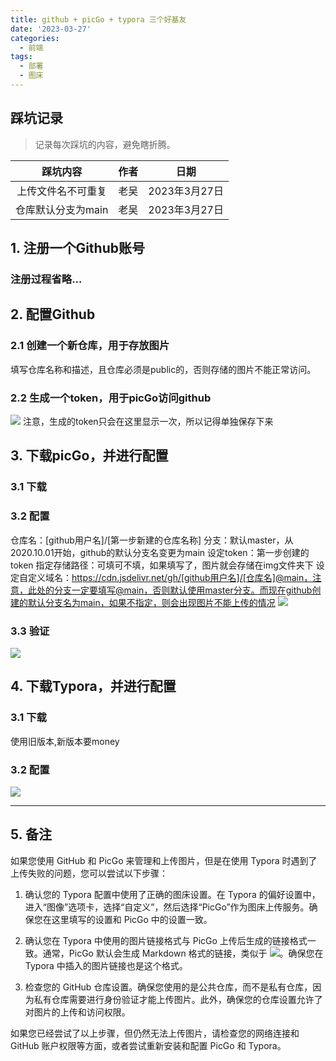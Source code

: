 ```yaml
---
title: github + picGo + typora 三个好基友
date: '2023-03-27'
categories:
  - 前端
tags:
  - 部署
  - 图床
---
```


## 踩坑记录

> 记录每次踩坑的内容，避免瞎折腾。

|      踩坑内容      | 作者 |     日期      |
| :----------------: | :--: | :-----------: |
| 上传文件名不可重复 | 老吴 | 2023年3月27日 |
| 仓库默认分支为main | 老吴 | 2023年3月27日 |


## 1. **注册一个Github账号**

### 注册过程省略...

## 2. 配置Github

### 2.1 创建一个新仓库，用于存放图片

填写仓库名称和描述，且仓库必须是public的，否则存储的图片不能正常访问。

### 2.2 生成一个token，用于picGo访问github

![](https://fastly.jsdelivr.net/gh/laoWuLog/blogImage@main/img/1679903242897-f9b0c4bc-59a7-41d1-ae77-ee5010be62cf.png)
注意，生成的token只会在这里显示一次，所以记得单独保存下来

## 3. 下载picGo，并进行配置

### 3.1 下载

### 3.2 配置

仓库名：[github用户名]/[第一步新建的仓库名称]
分支：默认master，从2020.10.01开始，github的默认分支名变更为main
设定token：第一步创建的token
指定存储路径：可填可不填，如果填写了，图片就会存储在img文件夹下
设定自定义域名：https://cdn.jsdelivr.net/gh/[github用户名]/[仓库名]@main，注意，此处的分支一定要填写@main，否则默认使用master分支。而现在github创建的默认分支名为main，如果不指定，则会出现图片不能上传的情况
![](https://fastly.jsdelivr.net/gh/laoWuLog/blogImage@main/img/1679904692445-812c3032-f276-48f6-ad01-53f7bb0cb263.png)

### 3.3 验证

![](https://fastly.jsdelivr.net/gh/laoWuLog/blogImage@main/img/1679905327518-df13dea4-66df-4980-a02b-49c05ccf246e.png)

## 4. 下载Typora，并进行配置

### 3.1 下载

使用旧版本,新版本要money

### 3.2 配置

![](https://fastly.jsdelivr.net/gh/laoWuLog/blogImage@main/img/1679905172878-29a0d20f-d264-421e-b7e3-f32e1f05fd86.png)


---

## 5. 备注

如果您使用 GitHub 和 PicGo 来管理和上传图片，但是在使用 Typora 时遇到了上传失败的问题，您可以尝试以下步骤：

1. 确认您的 Typora 配置中使用了正确的图床设置。在 Typora 的偏好设置中，进入“图像”选项卡，选择“自定义”，然后选择“PicGo”作为图床上传服务。确保您在这里填写的设置和 PicGo 中的设置一致。

2. 确认您在 Typora 中使用的图片链接格式与 PicGo 上传后生成的链接格式一致。通常，PicGo 默认会生成 Markdown 格式的链接，类似于 ![](https://raw.githubusercontent.com/username/repo/master/path/to/image.png#id=Wx1pI&originalType=binary&ratio=1&rotation=0&showTitle=false&status=done&style=none&title=)。确保您在 Typora 中插入的图片链接也是这个格式。

3. 检查您的 GitHub 仓库设置。确保您使用的是公共仓库，而不是私有仓库，因为私有仓库需要进行身份验证才能上传图片。此外，确保您的仓库设置允许了对图片的上传和访问权限。

如果您已经尝试了以上步骤，但仍然无法上传图片，请检查您的网络连接和 GitHub 账户权限等方面，或者尝试重新安装和配置 PicGo 和 Typora。